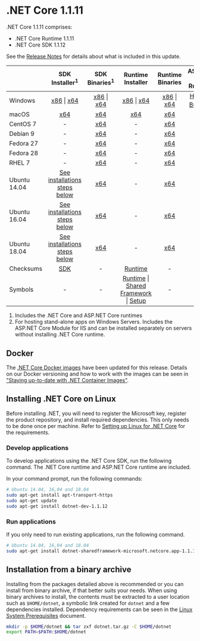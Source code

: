 # .NET Core 1.1.11

.NET Core 1.1.11 comprises:

* .NET Core Runtime 1.1.11
* .NET Core SDK 1.1.12

See the [Release Notes](https://github.com/dotnet/core/blob/main/release-notes/1.1/1.1.11/1.1.11.md) for details about what is included in this update.

|           | SDK Installer<sup>1</sup>                                   | SDK Binaries<sup>1</sup>                            | Runtime Installer                                        | Runtime Binaries                                 | ASP.NET Core Runtime           |
| --------- | :------------------------------------------:     | :----------------------:                 | :---------------------------:                            | :-------------------------:                      | :-----------------:            |
| Windows   | [x86][dotnet-dev-win-x86.exe] \| [x64][dotnet-dev-win-x64.exe] | [x86][dotnet-dev-win-x86.zip] \| [x64][dotnet-dev-win-x64.zip] | [x86][dotnet-win-x86.exe] \| [x64][dotnet-win-x64.exe] | [x86][dotnet-win-x86.zip] \| [x64][dotnet-win-x64.zip] | [Hosting Bundle][DotNetCore-WindowsHosting.exe]<sup>1</sup> |
| macOS     | [x64][dotnet-dev-osx-x64.pkg]  | [x64][dotnet-dev-osx-x64.tar.gz]     | [x64][dotnet-osx-x64.pkg] | [x64][dotnet-osx-x64.tar.gz] | - |
| CentOS 7  | - | [x64][dotnet-dev-centos-x64.tar.gz] | - | [x64][dotnet-centos-x64.tar.gz]  | - |
| Debian 9  | - | [x64][dotnet-dev-debian.9-x64.tar.gz] | - | [x64][dotnet-debian.9-x64.tar.gz]  | - |
| Fedora 27   | -                                                | [x64][dotnet-dev-fedora.27-x64.tar.gz] | -                                                        | [x64][dotnet-fedora.27-x64.tar.gz] | - |
| Fedora 28   | -                                                | [x64][dotnet-dev-fedora.28-x64.tar.gz] | -                                                        | [x64][dotnet-fedora.28-x64.tar.gz] | - |
| RHEL 7    | -                                                | [x64][dotnet-dev-rhel-x64.tar.gz]                    | -                                                        | [x64][dotnet-rhel-x64.tar.gz] | - |
| Ubuntu 14.04 | [See installations steps below](#installing-net-core-on-linux)   | [x64][dotnet-dev-ubuntu-x64.tar.gz]       | - | [x64][dotnet-ubuntu-x64.tar.gz] | - |
| Ubuntu 16.04 | [See installations steps below](#installing-net-core-on-linux)   | [x64][dotnet-dev-ubuntu.16.04-x64.tar.gz] | - | [x64][dotnet-ubuntu.16.04-x64.tar.gz] | - |
| Ubuntu 18.04 | [See installations steps below](#installing-net-core-on-linux)   | [x64][dotnet-dev-ubuntu.18.04-x64.tar.gz] | - | [x64][dotnet-ubuntu.18.04-x64.tar.gz] | - |
| Checksums | [SDK][checksums-sdk]                             | -                                        | [Runtime][checksums-runtime]                             | - | - |
| Symbols   | -                                                | -                                        | [Runtime][coreclr-symbols.zip] \| [Shared Framework][corefx-symbols.zip] \| [Setup][core-setup-symbols.zip] | - | - |

1. Includes the .NET Core and ASP.NET Core runtimes
2. For hosting stand-alone apps on Windows Servers. Includes the ASP.NET Core Module for IIS and can be installed separately on servers without installing .NET Core runtime.

## Docker

The [.NET Core Docker images](https://hub.docker.com/r/microsoft/dotnet/) have been updated for this release. Details on our Docker versioning and how to work with the images can be seen in ["Staying up-to-date with .NET Container Images"](https://blogs.msdn.microsoft.com/dotnet/2018/06/18/staying-up-to-date-with-net-container-images/).

## Installing .NET Core on Linux

Before installing .NET, you will need to register the Microsoft key, register the product repository, and install required dependencies. This only needs to be done once per machine. Refer to [Setting up Linux for .NET Core][linux-setup] for the requirements.

### Develop applications
To develop applications using the .NET Core SDK, run the following command. The .NET Core runtime and ASP.NET Core runtime are included.

In your command prompt, run the following commands:

```bash
# Ubuntu 14.04, 16,04 and 18.04
sudo apt-get install apt-transport-https
sudo apt-get update
sudo apt-get install dotnet-dev-1.1.12
```

### Run applications

If you only need to run existing applications, run the following command.

```bash
# Ubuntu 14.04, 16,04 and 18.04
sudo apt-get install dotnet-sharedframework-microsoft.netcore.app-1.1.11
```

## Installation from a binary archive

Installing from the packages detailed above is recommended or you can install from binary archive, if that better suits your needs. When using binary archives to install, the contents must be extracted to a user location such as `$HOME/dotnet`, a symbolic link created for `dotnet` and a few dependencies installed. Dependency requirements can be seen in the [Linux System Prerequisites](https://github.com/dotnet/core/blob/main/Documentation/linux-prereqs.md) document.

```bash
mkdir -p $HOME/dotnet && tar zxf dotnet.tar.gz -C $HOME/dotnet
export PATH=$PATH:$HOME/dotnet
```
[blob-runtime]: https://dotnetcli.blob.core.windows.net/dotnet/Runtime/
[blob-sdk]: https://dotnetcli.blob.core.windows.net/dotnet/Sdk/
[release-notes]: https://github.com/dotnet/core/blob/main/release-notes/1.1/1.1.11.md

[dotnet-debian.9-x64.tar.gz]: https://download.visualstudio.microsoft.com/download/pr/e31e3367-6b98-4d1b-9862-a9a63e1c7dc7/88a96cb53c7f01e39e8d3f6d7542921a/dotnet-debian.9-x64.1.1.11.tar.gz
[dotnet-ubuntu.18.04-x64.tar.gz]: https://download.visualstudio.microsoft.com/download/pr/ad22fcf6-8e22-4a4a-9dc1-8b62196190b3/2a6cb070de5831a13cdff5ec43ceaade/dotnet-ubuntu.18.04-x64.1.1.11.tar.gz
[dotnet-centos-x64.tar.gz]: https://download.visualstudio.microsoft.com/download/pr/dff4449f-59c0-47c3-9fbd-fee92af25363/c9732b96c6c81cc66e3aacd782a7eafb/dotnet-centos-x64.1.1.11.tar.gz
[dotnet-fedora.27-x64.tar.gz]: https://download.visualstudio.microsoft.com/download/pr/4597de53-759b-4acd-8620-7696bf3907be/f9db799e66151d0b5cd1e27d2d2259f4/dotnet-fedora.27-x64.1.1.11.tar.gz
[dotnet-fedora.28-x64.tar.gz]: https://download.visualstudio.microsoft.com/download/pr/8c8dd0e9-3869-46c6-a92d-d96c1f4e8abf/b9c4110cb9670d3993ce314db2e16659/dotnet-fedora.28-x64.1.1.11.tar.gz
[dotnet-opensuse.42.3-x64.tar.gz]: https://download.visualstudio.microsoft.com/download/pr/7e44ca1a-f3f9-4b75-88df-c9227203af0f/eebc0332b07e58b85e14f6834b934f61/dotnet-opensuse.42.3-x64.1.1.11.tar.gz
[dotnet-osx-x64.pkg]: https://download.visualstudio.microsoft.com/download/pr/2191ed67-c279-4f29-ac0a-5864b2566c10/be632d6dda5f1c6f26ab7c434538ecb6/dotnet-osx-x64.1.1.11.pkg
[dotnet-osx-x64.tar.gz]: https://download.visualstudio.microsoft.com/download/pr/a3418849-3fac-4c6d-a170-2f6e8b0a4639/91ba64ea0e4b003903d1240fd51a40f9/dotnet-osx-x64.1.1.11.tar.gz
[dotnet-rhel-x64.tar.gz]: https://download.visualstudio.microsoft.com/download/pr/fb2e3c21-9ae0-4e4b-a214-5e1cb1508cfa/30168f9f93fbc59d5a52242cb53253c3/dotnet-rhel-x64.1.1.11.tar.gz
[dotnet-ubuntu-x64.tar.gz]: https://download.visualstudio.microsoft.com/download/pr/8dc8c129-0fff-4f6e-9794-dace60b4d0ca/171b94583982ddbb5db52c4c101be0de/dotnet-ubuntu-x64.1.1.11.tar.gz
[dotnet-ubuntu.16.04-x64.tar.gz]: https://download.visualstudio.microsoft.com/download/pr/fea9884d-7f74-4b23-98c5-0c57b9ed7e92/c909109068c645e62b1218f2e8f90180/dotnet-ubuntu.16.04-x64.1.1.11.tar.gz
[dotnet-win-x64.exe]: https://download.visualstudio.microsoft.com/download/pr/dd13fbf3-66c4-4255-b8da-ad75027b74eb/eced2eb2d3a3ccdd71a11a9099d7428d/dotnet-win-x64.1.1.11.exe
[dotnet-win-x64.zip]: https://download.visualstudio.microsoft.com/download/pr/0f63342c-d030-4ff4-a0ed-e2dda4a76606/0453cb61560044a4e250da5f8e9e012f/dotnet-win-x64.1.1.11.zip
[dotnet-win-x86.exe]: https://download.visualstudio.microsoft.com/download/pr/17a28d45-1fcf-4429-a58f-5d25cfb0438d/5be192dd06279223d08b6367a5215aad/dotnet-win-x86.1.1.11.exe
[dotnet-win-x86.zip]: https://download.visualstudio.microsoft.com/download/pr/c5a635f3-2234-4fb3-a7e4-1e2831898f1c/b210573eaa206aa8c4460c18d8e7b549/dotnet-win-x86.1.1.11.zip
[DotNetCore-WindowsHosting.exe]: https://download.visualstudio.microsoft.com/download/pr/3c1eea43-d933-414e-97bd-3b382f57a78c/7bad96a7fbee33cd15e210090e5413cc/dotnetcore.1.0.14_1.1.11-windowshosting.exe
[dotnet-dev-debian.9-x64.tar.gz]: https://download.visualstudio.microsoft.com/download/pr/d16f339b-a10e-40ea-9cb7-506cc3f3ffd8/f9d8fadd4959752ac9f6a07d842ba079/dotnet-dev-debian.9-x64.1.1.12.tar.gz
[dotnet-dev-centos-x64.tar.gz]: https://download.visualstudio.microsoft.com/download/pr/09aedb07-8a94-46ff-a918-c6473515bf55/ca71af8d4eb09739a3c9a857a07a759c/dotnet-dev-centos-x64.1.1.12.tar.gz
[dotnet-dev-fedora.27-x64.tar.gz]: https://download.visualstudio.microsoft.com/download/pr/39252331-fe25-4a60-93bf-ce539e845486/4460d21b02eb3192227ebf380fbf02c1/dotnet-dev-fedora.27-x64.1.1.12.tar.gz
[dotnet-dev-fedora.28-x64.tar.gz]: https://download.visualstudio.microsoft.com/download/pr/bcf335f2-42de-4838-bf14-e0332c071133/e065915283c0c4e7d37f2f63c4db6d20/dotnet-dev-fedora.28-x64.1.1.12.tar.gz
[dotnet-dev-opensuse.42.3-x64.tar.gz]: https://download.visualstudio.microsoft.com/download/pr/fe9b139b-e498-4166-b338-46eadcccd750/6908d39118b5345a44f5a9e9136cbc41/dotnet-dev-opensuse.42.3-x64.1.1.12.tar.gz
[dotnet-dev-osx-x64.pkg]: https://download.visualstudio.microsoft.com/download/pr/88dddec3-3f0d-4ee9-acdd-0b63953662ec/4f20e4ddf864a685b7bea02ad83b5a0d/dotnet-dev-osx-x64.1.1.12.pkg
[dotnet-dev-osx-x64.tar.gz]: https://download.visualstudio.microsoft.com/download/pr/29ae1d6c-7fa5-4c1d-8422-296d3a2caf78/46279fdc51ebd3b2ece9ef2af52e0a2a/dotnet-dev-osx-x64.1.1.12.tar.gz
[dotnet-dev-rhel-x64.tar.gz]: https://download.visualstudio.microsoft.com/download/pr/b22b80de-2ff5-4f5a-8e20-0065a06ee77f/e8efffdf356501f6523c77661acb17c1/dotnet-dev-rhel-x64.1.1.12.tar.gz
[dotnet-dev-ubuntu-x64.tar.gz]: https://download.visualstudio.microsoft.com/download/pr/bf80af6a-4d6f-42c0-963b-4b121168617a/b47616e8578d4add910c6f8a612ae2b3/dotnet-dev-ubuntu-x64.1.1.12.tar.gz
[dotnet-dev-ubuntu.16.04-x64.tar.gz]: https://download.visualstudio.microsoft.com/download/pr/83fa051b-10fb-482c-9fc8-c010eebfb4be/477b619412116db67e9e74284ba6dee3/dotnet-dev-ubuntu.16.04-x64.1.1.12.tar.gz
[dotnet-dev-ubuntu.18.04-x64.tar.gz]: https://download.visualstudio.microsoft.com/download/pr/9154931b-2255-488f-8b06-a1d501dfc413/81cb4c1af6f42e0d2da959b70502a057/dotnet-dev-ubuntu.18.04-x64.1.1.12.tar.gz
[dotnet-dev-win-x64.exe]: https://download.visualstudio.microsoft.com/download/pr/2b8cbc07-4204-407d-ad2f-a59003467bdb/b7629786a40ad753bd0851c5707100f0/dotnet-dev-win-x64.1.1.12.exe
[dotnet-dev-win-x64.zip]: https://download.visualstudio.microsoft.com/download/pr/8d6e2375-2ba7-4126-b5b7-3228004b7f41/b8894d02f002d2b77f72e6abb899c02e/dotnet-dev-win-x64.1.1.12.zip
[dotnet-dev-win-x86.exe]: https://download.visualstudio.microsoft.com/download/pr/44629511-68f9-4524-9714-bc8f078522d0/bf4ebced2c77278af84c11949b5baa96/dotnet-dev-win-x86.1.1.12.exe
[dotnet-dev-win-x86.zip]: https://download.visualstudio.microsoft.com/download/pr/38e6233f-10ce-4607-9220-74e2fa8b07f5/247a2c16a3cb8d2aa8a110b17ebf6be3/dotnet-dev-win-x86.1.1.12.zip
[core-setup-symbols.zip]: https://download.visualstudio.microsoft.com/download/pr/9f240884-b588-40f6-831d-520ea6aa30f7/79fe8d1fad809d2f5279e8be29e99dad/core-setup-1.1.11-symbols.zip
[coreclr-symbols.zip]: https://download.visualstudio.microsoft.com/download/pr/4b263964-eb05-47a0-b06d-a317f24b1761/666a816963eb785311a2d167526c106b/coreclr-1.1.11-symbols.zip
[corefx-symbols.zip]: https://download.visualstudio.microsoft.com/download/pr/fea552c2-723e-4214-afba-39c9416bbc22/d4b83089232f6d2e26b556d87ff2cc0b/corefx-1.1.11-symbols.zip

[checksums-runtime]: https://dotnetcli.blob.core.windows.net/dotnet/checksums/1.1.11-runtime-sha.txt
[checksums-sdk]: https://dotnetcli.blob.core.windows.net/dotnet/checksums/1.1.12-sdk-sha.txt

[linux-install]: https://dotnet.microsoft.com/download/dotnet/1.1
[linux-setup]: https://github.com/dotnet/core/blob/main/Documentation/linux-setup.md
